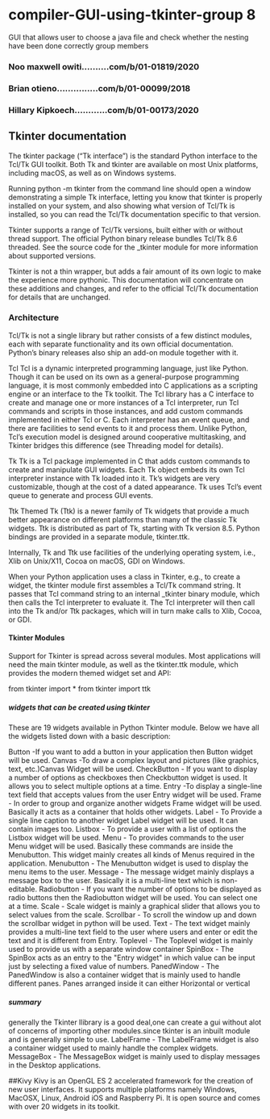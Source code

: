 # compiler-GUI-using-tkinter-group 8
GUI that allows user to choose a java file and check whether the nesting have been done correctly
group members
### Noo maxwell owiti..........com/b/01-01819/2020
### Brian otieno...............com/b/01-00099/2018
### Hillary Kipkoech............com/b/01-00173/2020

## Tkinter documentation

The tkinter package (“Tk interface”) is the standard Python interface to the Tcl/Tk GUI toolkit. Both Tk and tkinter are available on most Unix platforms, including macOS, as well as on Windows systems.

Running python -m tkinter from the command line should open a window demonstrating a simple Tk interface, letting you know that tkinter is properly installed on your system, and also showing what version of Tcl/Tk is installed, so you can read the Tcl/Tk documentation specific to that version.

Tkinter supports a range of Tcl/Tk versions, built either with or without thread support. The official Python binary release bundles Tcl/Tk 8.6 threaded. See the source code for the _tkinter module for more information about supported versions.

Tkinter is not a thin wrapper, but adds a fair amount of its own logic to make the experience more pythonic. This documentation will concentrate on these additions and changes, and refer to the official Tcl/Tk documentation for details that are unchanged.

### Architecture

Tcl/Tk is not a single library but rather consists of a few distinct modules, each with separate functionality and its own official documentation. Python’s binary releases also ship an add-on module together with it.

Tcl
Tcl is a dynamic interpreted programming language, just like Python. Though it can be used on its own as a general-purpose programming language, it is most commonly embedded into C applications as a scripting engine or an interface to the Tk toolkit. The Tcl library has a C interface to create and manage one or more instances of a Tcl interpreter, run Tcl commands and scripts in those instances, and add custom commands implemented in either Tcl or C. Each interpreter has an event queue, and there are facilities to send events to it and process them. Unlike Python, Tcl’s execution model is designed around cooperative multitasking, and Tkinter bridges this difference (see Threading model for details).

Tk
Tk is a Tcl package implemented in C that adds custom commands to create and manipulate GUI widgets. Each Tk object embeds its own Tcl interpreter instance with Tk loaded into it. Tk’s widgets are very customizable, though at the cost of a dated appearance. Tk uses Tcl’s event queue to generate and process GUI events.

Ttk
Themed Tk (Ttk) is a newer family of Tk widgets that provide a much better appearance on different platforms than many of the classic Tk widgets. Ttk is distributed as part of Tk, starting with Tk version 8.5. Python bindings are provided in a separate module, tkinter.ttk.

Internally, Tk and Ttk use facilities of the underlying operating system, i.e., Xlib on Unix/X11, Cocoa on macOS, GDI on Windows.

When your Python application uses a class in Tkinter, e.g., to create a widget, the tkinter module first assembles a Tcl/Tk command string. It passes that Tcl command string to an internal _tkinter binary module, which then calls the Tcl interpreter to evaluate it. The Tcl interpreter will then call into the Tk and/or Ttk packages, which will in turn make calls to Xlib, Cocoa, or GDI.

#### Tkinter Modules

Support for Tkinter is spread across several modules. Most applications will need the main tkinter module, as well as the tkinter.ttk module, which provides the modern themed widget set and API:

from tkinter import *
from tkinter import ttk

##### widgets that can be created using tkinter
These are 19 widgets available in Python Tkinter module. Below we have all the widgets listed down with a basic description:

Button	-If you want to add a button in your application then Button widget will be used.
Canvas	-To draw a complex layout and pictures (like graphics, text, etc.)Canvas Widget will be used.
CheckButton -	If you want to display a number of options as checkboxes then Checkbutton widget is used. It allows you to select multiple options at a time.
Entry	-To display a single-line text field that accepts values from the user Entry widget will be used.
Frame -	In order to group and organize another widgets Frame widget will be used. Basically it acts as a container that holds other widgets.
Label -	To Provide a single line caption to another widget Label widget will be used. It can contain images too.
Listbox - To provide a user with a list of options the Listbox widget will be used.
Menu -	To provides commands to the user Menu widget will be used. Basically these commands are inside the Menubutton. This widget mainly creates all kinds of Menus required in the application.
Menubutton -	The Menubutton widget is used to display the menu items to the user.
Message -	The message widget mainly displays a message box to the user. Basically it is a multi-line text which is non-editable.
Radiobutton -	If you want the number of options to be displayed as radio buttons then the Radiobutton widget will be used. You can select one at a time.
Scale -	Scale widget is mainly a graphical slider that allows you to select values from the scale.
Scrollbar -	To scroll the window up and down the scrollbar widget in python will be used.
Text -	The text widget mainly provides a multi-line text field to the user where users and enter or edit the text and it is different from Entry.
Toplevel - The Toplevel widget is mainly used to provide us with a separate window container
SpinBox -	The SpinBox acts as an entry to the "Entry widget" in which value can be input just by selecting a fixed value of numbers.
PanedWindow -	The PanedWindow is also a container widget that is mainly used to handle different panes. Panes arranged inside it can either Horizontal or vertical
##### summary
generally the Tkinter llibrary is a good deal,one can create a gui without alot of concerns of importing other modules.since  tkinter is an inbuilt module and is generally simple to use.
LabelFrame -	The LabelFrame widget is also a container widget used to mainly handle the complex widgets.
MessageBox -	The MessageBox widget is mainly used to display messages in the Desktop applications.

##Kivy
Kivy is an OpenGL ES 2 accelerated framework for the creation of new user interfaces. It supports multiple platforms namely Windows, MacOSX, Linux, Android iOS and Raspberry Pi. It is open source and comes with over 20 widgets in its toolkit.
